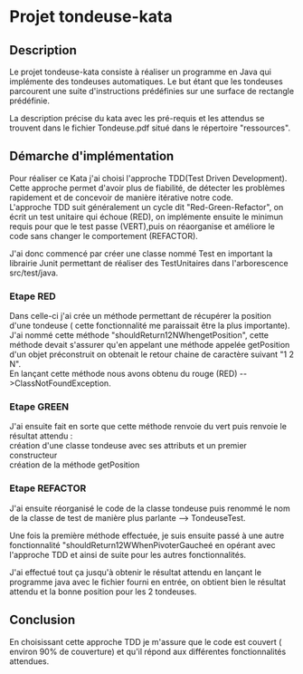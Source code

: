 # Projet tondeuse-kata

## Description

Le projet tondeuse-kata consiste à réaliser un programme en Java qui implémente des tondeuses automatiques.
Le but étant que les tondeuses parcourent une suite d'instructions prédéfinies sur une surface de rectangle prédéfinie.  

La description précise du kata avec les pré-requis et les attendus se trouvent dans le fichier Tondeuse.pdf situé dans le répertoire "ressources".

## Démarche d'implémentation

Pour réaliser ce Kata j'ai choisi l'approche TDD(Test Driven Development). Cette approche permet d'avoir plus de fiabilité, de détecter les problèmes rapidement et de concevoir de manière itérative notre code.  
L'approche TDD suit généralement un cycle dit "Red-Green-Refactor", on écrit un test unitaire qui échoue (RED), on implémente ensuite le minimun requis pour que le test passe (VERT),puis on réaorganise et améliore le code sans changer le comportement (REFACTOR).  

J'ai donc commencé par créer une classe nommé Test en important la librairie Junit permettant de réaliser des TestUnitaires dans l'arborescence src/test/java.  

### Etape RED

Dans celle-ci j'ai crée un méthode permettant de récupérer la position d'une tondeuse ( cette fonctionnalité me paraissait être la plus importante). J'ai nommé cette méthode "shouldReturn12NWhengetPosition", cette méthode devait s'assurer qu'en appelant une méthode appelée getPosition d'un objet préconstruit on obtenait le retour chaine de caractère suivant "1 2 N".  
En lançant cette méthode nous avons obtenu du rouge (RED) -->ClassNotFoundException.  

### Etape GREEN
J'ai ensuite fait en sorte que cette méthode renvoie du vert puis renvoie le résultat attendu :  
création d'une classe tondeuse avec ses attributs et un premier constructeur  
création de la méthode getPosition

### Etape REFACTOR

J'ai ensuite réorganisé le code de la classe tondeuse puis renommé le nom de la classe de test de manière plus parlante --> TondeuseTest.  



Une fois la première méthode effectuée, je suis ensuite passé à une autre fonctionnalité "shouldReturn12WWhenPivoterGaucheé en opérant avec l'approche TDD et ainsi de suite pour les autres fonctionnalités.   
  
J'ai effectué tout ça jusqu'à obtenir le résultat attendu en lançant le programme java avec le fichier fourni en entrée, on obtient bien le résultat attendu et la bonne position pour les 2 tondeuses.


## Conclusion

En choisissant cette approche TDD je m'assure que le code est couvert ( environ 90% de couverture) et qu'il répond aux différentes fonctionnalités attendues.

